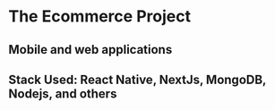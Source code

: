 # The Ecommerce Project

## Mobile and web applications

## Stack Used: React Native, NextJs, MongoDB, Nodejs, and others

